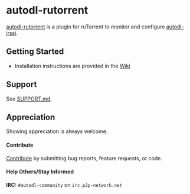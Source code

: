 # autodl-rutorrent

[autodl-rutorrent](https://github.com/adristef/autodl-rutorrent) is a plugin for ruTorrent to monitor and configure [autodl-irssi](https://github.com/adristef/autodl-irssi).


## Getting Started

* Installation instructions are provided in the [Wiki](https://github.com/adristef/autodl-rutorrent/wiki)


## Support

See [SUPPORT.md](https://github.com/adristef/autodl-rutorrent/blob/master/SUPPORT.md).


## Appreciation

Showing appreciation is always welcome.


#### Contribute

[Contribute](https://github.com/adristef/autodl-irssi/blob/master/CONTRIBUTING.md) by submitting bug reports, feature requests, or code.

#### Help Others/Stay Informed

**IRC:** ``#autodl-community`` on ``irc.p2p-network.net``
